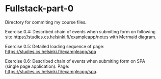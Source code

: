 # Fullstack-part-0

Directory for commiting my course files.

 Exercise 0.4: Described chain of events when submiting form on following site https://studies.cs.helsinki.fi/exampleapp/notes with Mermaid diagram.

 Exercise 0.5: Detailed loading sequence of page: https://studies.cs.helsinki.fi/exampleapp/spa
 
 
 Exercise 0.6: Described chain of events when submiting form on SPA (single page application). Page: https://studies.cs.helsinki.fi/exampleapp/spa.

 